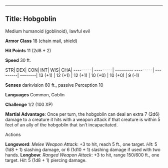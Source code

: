 -------------------------
Title: Hobgoblin
-------------------------


Medium humanoid (goblinoid), lawful evil

**Armor Class** 18 (chain mail, shield)

**Hit Points** 11 (2d8 + 2)

**Speed** 30 ft.

  STR|         DEX|         CON|         INT|         WIS|        CHA|
  ---------| ---------| --------- ---------| ---------| --------|
   13 (+1)   | 12 (+1)   | 12 (+1)   | 10 (+0)   | 10 (+0)   | 9 (-1)

**Senses** darkvision 60 ft., passive Perception 10

**Languages** Common, Goblin

**Challenge** 1/2 (100 XP)


**Martial Advantage**: Once per turn, the hobgoblin can deal an
    extra 7 (2d6) damage to a creature it hits with a weapon attack if
    that creature is within 5 feet of an ally of the hobgoblin that
    isn’t incapacitated.


Actions

**Longsword**: *Melee Weapon Attack*: +3 to hit, reach 5 ft.,
    one target. *Hit*: 5 (1d8 + 1) slashing damage, or 6 (1d10 + 1)
    slashing damage if used with two hands.
**Longbow**: *Ranged Weapon Attack*: +3 to hit, range 150/600 ft.,
    one target. *Hit*: 5 (1d8 + 1) piercing damage.

